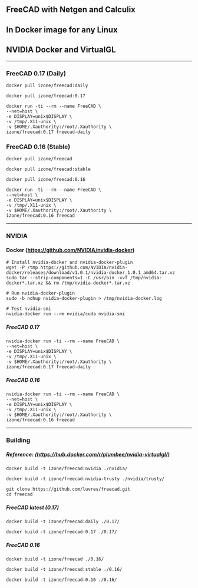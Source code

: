 ## FreeCAD with Netgen and Calculix
## In Docker image for any Linux
## NVIDIA Docker and VirtualGL
-----
### FreeCAD 0.17 (Daily)
```
docker pull izone/freecad:daily

docker pull izone/freecad:0.17
```
```
docker run -ti --rm --name FreeCAD \
--net=host \
-e DISPLAY=unix$DISPLAY \
-v /tmp/.X11-unix \
-v $HOME/.Xauthority:/root/.Xauthority \
izone/freecad:0.17 freecad-daily
```

### FreeCAD 0.16 (Stable)
```
docker pull izone/freecad

docker pull izone/freecad:stable

docker pull izone/freecad:0.16
```
```
docker run -ti --rm --name FreeCAD \
--net=host \
-e DISPLAY=unix$DISPLAY \
-v /tmp/.X11-unix \
-v $HOME/.Xauthority:/root/.Xauthority \
izone/freecad:0.16 freecad
```

-----
### NVIDIA
#### Docker (https://github.com/NVIDIA/nvidia-docker)
```
# Install nvidia-docker and nvidia-docker-plugin
wget -P /tmp https://github.com/NVIDIA/nvidia-docker/releases/download/v1.0.1/nvidia-docker_1.0.1_amd64.tar.xz
sudo tar --strip-components=1 -C /usr/bin -xvf /tmp/nvidia-docker*.tar.xz && rm /tmp/nvidia-docker*.tar.xz

# Run nvidia-docker-plugin
sudo -b nohup nvidia-docker-plugin > /tmp/nvidia-docker.log

# Test nvidia-smi
nvidia-docker run --rm nvidia/cuda nvidia-smi
```

##### FreeCAD 0.17
```
nvidia-docker run -ti --rm --name FreeCAD \
--net=host \
-e DISPLAY=unix$DISPLAY \
-v /tmp/.X11-unix \
-v $HOME/.Xauthority:/root/.Xauthority \
izone/freecad:0.17 freecad-daily
```

##### FreeCAD 0.16
```
nvidia-docker run -ti --rm --name FreeCAD \
--net=host \
-e DISPLAY=unix$DISPLAY \
-v /tmp/.X11-unix \
-v $HOME/.Xauthority:/root/.Xauthority \
izone/freecad:0.16 freecad
```

-----
### Building
##### Reference: (https://hub.docker.com/r/plumbee/nvidia-virtualgl/)
```
docker build -t izone/freecad:nvidia ./nvidia/

docker build -t izone/freecad:nvidia-trusty ./nvidia/trusty/
```
```
git clone https://github.com/luvres/freecad.git
cd freecad
```
##### FreeCAD latest (0.17)
```
docker build -t izone/freecad:daily ./0.17/

docker build -t izone/freecad:0.17 ./0.17/
```
##### FreeCAD 0.16
```
docker build -t izone/freecad ./0.16/

docker build -t izone/freecad:stable ./0.16/

docker build -t izone/freecad:0.16 ./0.16/
```
